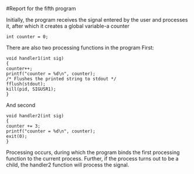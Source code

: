 #Report for the fifth program

Initially, the program receives the signal entered by the user and processes it, after which it creates a global variable-a counter
```
int counter = 0;

```

There are also two processing functions in the program
First:
```
void handler1(int sig)
{
counter++;
printf("counter = %d\n", counter);
/* Flushes the printed string to stdout */
fflush(stdout);
kill(pid, SIGUSR1);
}
```
And second

```
void handler2(int sig)
{
counter += 3;
printf("counter = %d\n", counter);
exit(0);
}
```
Processing occurs, during which the program binds the first processing function to the current process.
Further, if the process turns out to be a child, the handler2 function will process the signal.


